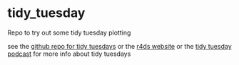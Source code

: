 # tidy_tuesday
Repo to try out some tidy tuesday plotting

see the [github repo for tidy tuesdays](https://github.com/rfordatascience/tidytuesday) or the [r4ds website](https://www.rfordatasci.com/) or the [tidy tuesday podcast](https://www.tidytuesday.com/) for more info about tidy tuesdays
